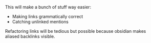 This will make a bunch of stuff way easier:
- Making links grammatically correct
- Catching unlinked mentions

Refactoring links will be tedious but possible because obsidian makes aliased backlinks visible.